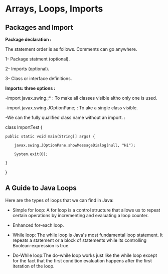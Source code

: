 #  Arrays, Loops, Imports

## Packages and Import

**Package declaration :**

The statement order is as follows. Comments can go anywhere.

1- Package statment (optional).

2- Imports (optional).

3- Class or interface definitions.

**Imports: three options :**

-import javax.swing.;* : To make all classes visible altho only one is used.

-import javax.swing.JOptionPane; : To ake a single class visible.

-We can the fully qualified class name without an import. :


class ImportTest {

    public static void main(String[] args) {

        javax.swing.JOptionPane.showMessageDialog(null, "Hi");

        System.exit(0);

    }

}

## A Guide to Java Loops

Here are the types of loops that we can find in Java:

* Simple for loop: A for loop is a control structure that allows us to repeat certain operations by incrementing and evaluating a loop counter.

* Enhanced for-each loop.

* While loop: The while loop is Java's most fundamental loop statement. It repeats a statement or a block of statements while its controlling Boolean-expression is true.

* Do-While loop:The do-while loop works just like the while loop except for the fact that the first condition evaluation happens after the first iteration of the loop.



